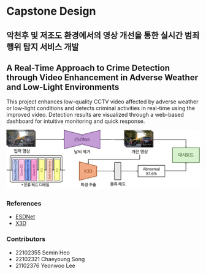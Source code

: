 # Capstone Design  

## 악천후 및 저조도 환경에서의 영상 개선을 통한 실시간 범죄 행위 탐지 서비스 개발  
## A Real-Time Approach to Crime Detection through Video Enhancement in Adverse Weather and Low-Light Environments


This project enhances low-quality CCTV video affected by adverse weather or low-light conditions and detects criminal activities in real-time using the improved video. Detection results are visualized through a web-based dashboard for intuitive monitoring and quick response.

<img src="./images/capstone_overview.png" style="max-width: 100%; height: auto;" />

### References  
- [ESDNet](https://github.com/CVMI-Lab/UHDM)  
- [X3D](https://github.com/facebookresearch/SlowFast)

### Contributors  
- 22102355 Semin Heo  
- 22102321 Chaeyoung Song  
- 21102376 Yeonwoo Lee